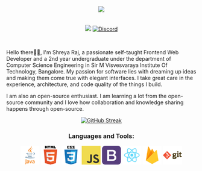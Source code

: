 <div align="center">
  <img src="https://user-images.githubusercontent.com/65019686/122669256-14faf980-d1da-11eb-9867-a591ea678a83.gif" width=700 />
</div>

<br />

<p align="center"> 
  <img src="https://komarev.com/ghpvc/?username=shreyaraj13&label=Visitors&color=FF3D78&style=plastic%22%20alt=%22khanfarhan10" />
  <a href="https://www.linkedin.com/in/rajshreya/"><img src="https://img.shields.io/static/v1?logo=Linkedin&label=&message=Linkedin&color=36393f" alt="Discord"></a>
</p>

<br />

<p>
  Hello there👋🏽, I'm Shreya Raj, a passionate self-taught Frontend Web Developer and a 2nd year undergraduate under the department of Computer Science Engineering in Sir M Visvesvaraya Institute Of Technology, Bangalore. My passion for software lies with dreaming up ideas and making them come true with elegant interfaces. I take great care in the experience, architecture, and code quality of the things I build.

I am also an open-source enthusiast. I am learning a lot from the open-source community and I love how collaboration and knowledge sharing happens through open-source.
</p>

<div align="center">
  
  [![GitHub Streak](https://github-readme-streak-stats.herokuapp.com?user=rajshreya13&theme=radical)](https://git.io/streak-stats)

</div>

  

<div align="center">
  <h3>Languages and Tools:</h3>
  <code><img height="50" src="https://raw.githubusercontent.com/github/explore/80688e429a7d4ef2fca1e82350fe8e3517d3494d/topics/java/java.png"></code>
  <code><img height="50" src="https://raw.githubusercontent.com/github/explore/80688e429a7d4ef2fca1e82350fe8e3517d3494d/topics/html/html.png"></code>
  <code><img height="50" src="https://raw.githubusercontent.com/github/explore/80688e429a7d4ef2fca1e82350fe8e3517d3494d/topics/css/css.png"></code>
  <code><img height="50" src="https://raw.githubusercontent.com/github/explore/80688e429a7d4ef2fca1e82350fe8e3517d3494d/topics/javascript/javascript.png"></code>
  <code><img height="50" src="https://raw.githubusercontent.com/github/explore/80688e429a7d4ef2fca1e82350fe8e3517d3494d/topics/bootstrap/bootstrap.png"></code>
  <code><img height="50" src="https://raw.githubusercontent.com/github/explore/80688e429a7d4ef2fca1e82350fe8e3517d3494d/topics/react/react.png"></code>
  <code><img height="50" src="https://raw.githubusercontent.com/github/explore/80688e429a7d4ef2fca1e82350fe8e3517d3494d/topics/firebase/firebase.png"></code>
<code><img height="50" src="https://raw.githubusercontent.com/github/explore/80688e429a7d4ef2fca1e82350fe8e3517d3494d/topics/git/git.png"></code>
</div>
<br />





<!--
**shreyaraj13/shreyaraj13** is a ✨ _special_ ✨ repository because its `README.md` (this file) appears on your GitHub profile.

Here are some ideas to get you started:

- 🔭 I’m currently working on ...
- 🌱 I’m currently learning ...
- 👯 I’m looking to collaborate on ...
- 🤔 I’m looking for help with ...
- 💬 Ask me about ...
- 📫 How to reach me: ...
- 😄 Pronouns: ...
- ⚡ Fun fact: ...
-->
